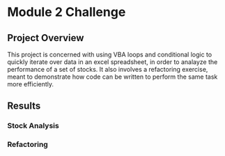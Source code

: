 # Module 2 Challenge

## Project Overview

This project is concerned with using VBA loops and conditional logic to quickly iterate over data in an excel spreadsheet, in order to analayze the performance of a set of stocks.
It also involves a refactoring exercise, meant to demonstrate how code can be written to perform the same task more efficiently.

## Results

### Stock Analysis

### Refactoring
